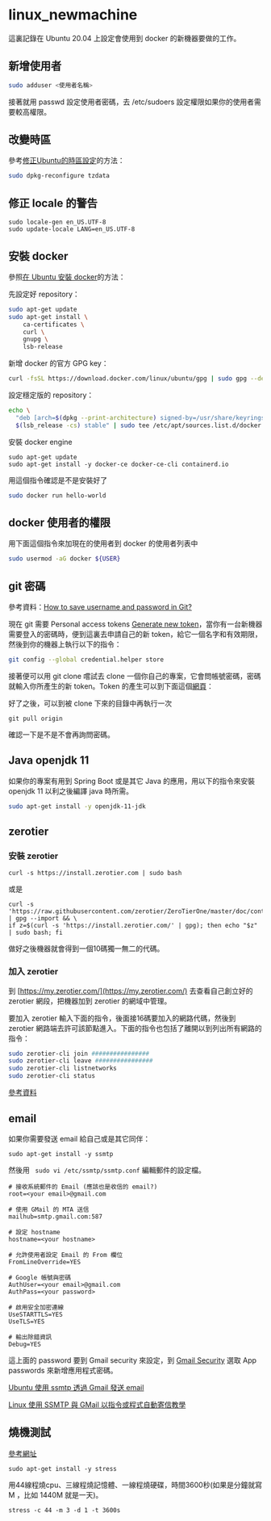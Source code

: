 # linux_newmachine
這裏記錄在 Ubuntu 20.04 上設定會使用到 docker 的新機器要做的工作。



## 新增使用者

```bash
sudo adduser <使用者名稱>
```

接著就用 passwd 設定使用者密碼，去 /etc/sudoers 設定權限如果你的使用者需要較高權限。

## 改變時區

參考[修正Ubuntu的時區設定][1]的方法：

```bash
sudo dpkg-reconfigure tzdata
```

[1]: https://help.ubuntu.com/community/UbuntuTime	"修正Ubuntu的時區設定"


## 修正 locale 的警告
```
sudo locale-gen en_US.UTF-8
sudo update-locale LANG=en_US.UTF-8
```

## 安裝 docker

參照[在 Ubuntu 安裝 docker][2]的方法：

先設定好 repository：

```bash
sudo apt-get update
sudo apt-get install \
    ca-certificates \
    curl \
    gnupg \
    lsb-release
```

新增 docker 的官方 GPG key：

```bash
curl -fsSL https://download.docker.com/linux/ubuntu/gpg | sudo gpg --dearmor -o /usr/share/keyrings/docker-archive-keyring.gpg
```

設定穩定版的 repository：

```bash
echo \
  "deb [arch=$(dpkg --print-architecture) signed-by=/usr/share/keyrings/docker-archive-keyring.gpg] https://download.docker.com/linux/ubuntu \
  $(lsb_release -cs) stable" | sudo tee /etc/apt/sources.list.d/docker.list > /dev/null
```

安裝 docker engine

```
sudo apt-get update
sudo apt-get install -y docker-ce docker-ce-cli containerd.io
```

用這個指令確認是不是安裝好了

```bash
sudo docker run hello-world
```

[2]: https://docs.docker.com/engine/install/ubuntu/

## docker 使用者的權限
用下面這個指令來加現在的使用者到 docker 的使用者列表中
```bash
sudo usermod -aG docker ${USER}
```

## git 密碼
參考資料：[How to save username and password in Git?](https://stackoverflow.com/questions/35942754/how-to-save-username-and-password-in-git)

現在 git 需要 Personal access tokens [Generate new token](https://github.com/settings/tokens/new)，當你有一台新機器需要登入的密碼時，便到這裏去申請自己的新 token，給它一個名字和有效期限，然後到你的機器上執行以下的指令：


```bash
git config --global credential.helper store
```

接著便可以用 git clone 嚐試去 clone 一個你自己的專案，它會問帳號密碼，密碼就輸入你所產生的新 token。Token 的產生可以到下面這個[網頁](https://github.com/settings/tokens)：


好了之後，可以到被 clone 下來的目錄中再執行一次

```
git pull origin
```

確認一下是不是不會再詢問密碼。

## Java openjdk 11
如果你的專案有用到 Spring Boot 或是其它 Java 的應用，用以下的指令來安裝 openjdk 11 以利之後編譯 java 時所需。

```bash
sudo apt-get install -y openjdk-11-jdk
```

## zerotier

### 安裝 zerotier

```
curl -s https://install.zerotier.com | sudo bash
```

或是

```
curl -s 'https://raw.githubusercontent.com/zerotier/ZeroTierOne/master/doc/contact%40zerotier.com.gpg' | gpg --import && \
if z=$(curl -s 'https://install.zerotier.com/' | gpg); then echo "$z" | sudo bash; fi
```
做好之後機器就會得到一個10碼獨一無二的代碼。

### 加入 zerotier
到 [https://my.zerotier.com/](https://my.zerotier.com/) 去查看自己創立好的 zerotier 網段，把機器加到 zerotier 的網域中管理。

要加入 zerotier 輸入下面的指令，後面接16碼要加入的網路代碼，然後到 zerotier 網路端去許可該節點進入。下面的指令也包括了離開以到列出所有網路的指令：

```bash
sudo zerotier-cli join ################
sudo zerotier-cli leave ################
sudo zerotier-cli listnetworks
sudo zerotier-cli status
```

[參考資料](https://zerotier.atlassian.net/wiki/spaces/SD/pages/29065282/Command+Line+Interface+zerotier-cli)

## email

如果你需要發送 email 給自己或是其它同伴：

```
sudo apt-get install -y ssmtp
```

然後用 `` sudo vi /etc/ssmtp/ssmtp.conf`` 編輯郵件的設定檔。

```config
# 接收系統郵件的 Email (應該也是收信的 email?)
root=<your email>@gmail.com

# 使用 GMail 的 MTA 送信 
mailhub=smtp.gmail.com:587

# 設定 hostname
hostname=<your hostname>

# 允許使用者設定 Email 的 From 欄位
FromLineOverride=YES

# Google 帳號與密碼
AuthUser=<your email>@gmail.com
AuthPass=<your password>

# 啟用安全加密連線
UseSTARTTLS=YES
UseTLS=YES

# 輸出除錯資訊
Debug=YES
```

這上面的 password 要到 Gmail security 來設定，到 [Gmail Security](https://myaccount.google.com/u/3/security) 選取 App passwords 來新增應用程式密碼。

[Ubuntu 使用 ssmtp 透過 Gmail 發送 email](https://noter.tw/50/ubuntu-使用-ssmtp-透過-gmail-發送-email/)

[Linux 使用 SSMTP 與 GMail 以指令或程式自動寄信教學](https://blog.gtwang.org/linux/linux-send-mail-command-using-ssmtp-and-gmail/)


## 燒機測試
[參考網址](http://takashi0922.blogspot.com/2015/07/ubuntutest-your-ubuntu-computer-ubuntu.html)

```
sudo apt-get install -y stress
```
用44線程燒cpu、三線程燒記憶體、一線程燒硬碟，時間3600秒(如果是分鐘就寫 M ，比如 1440M 就是一天)。
```
stress -c 44 -m 3 -d 1 -t 3600s
```